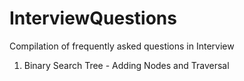 # InterviewQuestions
Compilation of frequently asked questions in Interview
1) Binary Search Tree - Adding Nodes and Traversal 